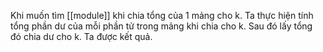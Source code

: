  Khi muốn tìm [[module]] khi chia tổng của 1 mảng cho k. Ta thực hiện tính tổng phần dư của mỗi phần tử trong mảng khi chia cho k. Sau đó lấy tổng đó chia dư cho k. Ta được kết quả.